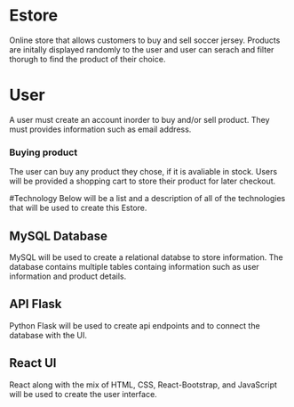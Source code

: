 # Estore
Online store that allows customers to buy and sell soccer jersey. Products are initally displayed randomly to the user and user can serach and filter thorugh to find the product of their choice. 

# User
A user must create an account inorder to buy and/or sell product. They must provides information such as email address.

### Buying product
The user can buy any product they chose, if it is avaliable in stock. Users will be provided a shopping cart to store their product for later checkout. 

#Technology
Below will be a list and a description of all of the technologies that will be used to create this Estore. 

## MySQL Database 
MySQL will be used to create a relational databse to store information. The database contains multiple tables containg information such as user information and product details. 

## API Flask
Python Flask will be used to create api endpoints and to connect the database with the UI. 

## React UI
React along with the mix of HTML, CSS, React-Bootstrap, and JavaScript will be used to create the user interface. 
